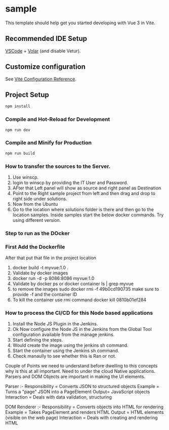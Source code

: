 # sample

This template should help get you started developing with Vue 3 in Vite.

## Recommended IDE Setup

[VSCode](https://code.visualstudio.com/) + [Volar](https://marketplace.visualstudio.com/items?itemName=Vue.volar) (and disable Vetur).

## Customize configuration

See [Vite Configuration Reference](https://vitejs.dev/config/).

## Project Setup

```sh
npm install
```

### Compile and Hot-Reload for Development

```sh
npm run dev
```

### Compile and Minify for Production

```sh
npm run build
```
### How to transfer the sources to the Server.
1. Use winscp.
2. login to winscp by providing the IT User and Password.
3. AFter that Left panel will show as source and right panel as Destination
4. Point to the Right sample project from left and then drag and drop to right side under solutions.
5. Now from the Ubuntu
6. Go to the location where solutions folder is there and then go to the location samples.
Inside samples start the below docker commands. Try using different version.
### Step to run as the DOcker

### First Add the Dockerfile
After that put that file in the project location
1.  docker build -t myvue:1.0 .
2. Validate by 
	docker images
3. docker run -d -p 8086:8086 myvue:1.0
4. Validate by
	docker ps or  docker container ls | grep myvue
5. to remove the images 
	sudo docker rmi -f 49b0cd190735
	make sure to provide -f and the container ID
6. To kill the container use rmi command
	docker kill 0810b01ef284

### How to process the CI/CD for this Node based applications
1. Install the Node JS Plugin in the Jenkins.
2. Ok Now configure the Node JS in the Jenkins from the Global Tool configuration available from the manage jenkins.
3. Start defining the steps.
4. Would create the image using the jenkins sh command.
5. Start the container using the Jenkins sh command.
6. Check manaully to see whether this is Ran or not.

Couple of Points we need to understand before dwelling to this concepts why is this at all important. Need to under the cloud Native applications.
Parsers and DOM Objects are important in making the UI elements.

Parser :- 
	Responsibility =	Converts JSON to structured objects
	Example	= Turns a "page" JSON into a PageElement
	Output= JavaScript objects
	Interaction	= Deals with data validation, structuring

DOM Renderer :- 
	Responsibility = Converts objects into HTML for rendering
	Example = Takes PageElement and renders HTML
	Output = HTML elements (visible on the web page)
	Interaction = Deals with creating and rendering HTML
